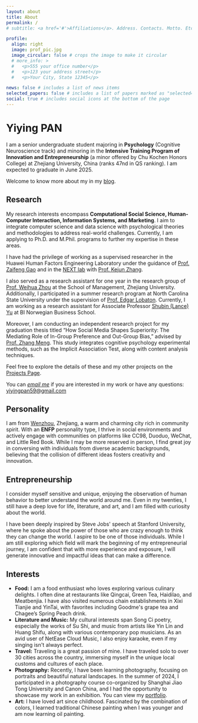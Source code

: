 ```yaml
---
layout: about
title: About
permalink: /
# subtitle: <a href='#'>Affiliations</a>. Address. Contacts. Motto. Etc.

profile:
  align: right
  image: prof_pic.jpg
  image_circular: false # crops the image to make it circular
  # more_info: >
  #   <p>555 your office number</p>
  #   <p>123 your address street</p>
  #   <p>Your City, State 12345</p>

news: false # includes a list of news items
selected_papers: false # includes a list of papers marked as "selected={true}"
social: true # includes social icons at the bottom of the page
---
```

# **Yiying** PAN

I am a senior undergraduate student majoring in **Psychology** (Cognitive Neuroscience track) and minoring in the **Intensive Training Program of Innovation and Entrepreneurship** (a minor offered by Chu Kochen Honors College) at Zhejiang University, China (ranks 47nd in QS ranking). I am expected to graduate in June 2025.

Welcome to know more about my in my [blog](https://kilig1210.github.io/).

## Research

My research interests encompass **Computational Social Science, Human-Computer Interaction, Information Systems, and Marketing**. I aim to integrate computer science and data science with psychological theories and methodologies to address real-world challenges. Currently, I am applying to Ph.D. and M.Phil. programs to further my expertise in these areas.

I have had the privilege of working as a supervised researcher in the Huawei Human Factors Engineering Laboratory under the guidance of [Prof. Zaifeng Gao](https://person.zju.edu.cn/en/zaifengg) and in the [NEXT lab](https://www.bing.com/search?q=zhangkejun%20NEXT%20lab&qs=n&form=QBRE&sp=-1&lq=0&pq=zhangkejun%20next%20lab&sc=7-19&sk=&cvid=41A7060B09564297B06BF0BBE29553B7&ghsh=0&ghacc=0&ghpl=) with [Prof. Kejun Zhang](https://person.zju.edu.cn/zhangkejun).

I also served as a research assistant for one year in the research group of [Prof. Weihua Zhou](https://person.zju.edu.cn/en/whzhou) at the School of Management, Zhejiang University. Additionally, I participated in a summer research program at North Carolina State University under the supervision of [Prof. Edgar Lobaton](https://ece.ncsu.edu/people/ejlobato/). Currently, I am working as a research assistant for Associate Professor [Shubin (Lance) Yu](https://www.shubinyu.com/home) at BI Norwegian Business School.

Moreover, I am conducting an independent research project for my graduation thesis titled “How Social Media Shapes Superiority: The Mediating Role of In-Group Preference and Out-Group Bias,” advised by [Prof. Zhang Meng](https://person.zju.edu.cn/en/mz). This study integrates cognitive psychology experimental methods, such as the Implicit Association Test, along with content analysis techniques.

Feel free to explore the details of these and my other projects on the [Projects Page](https://www.yiying1210.dpdns.org/projects/).

You can *[email me](mailto:yiyingpan59@gmail.com)* if you are interested in my work or have any questions: [yiyingpan59@gmail.com](mailto:yiyingpan59@gmail.com)

## Personality

I am from [Wenzhou](https://zh.wikipedia.org/wiki/%E6%B8%A9%E5%B7%9E%E5%B8%82), Zhejiang, a warm and charming city rich in community spirit. With an **ENFP** personality type, I thrive in social environments and actively engage with communities on platforms like CC98, Duoduo, WeChat, and Little Red Book. While I may be more reserved in person, I find great joy in conversing with individuals from diverse academic backgrounds, believing that the collision of different ideas fosters creativity and innovation.

## Entrepreneurship

I consider myself sensitive and unique, enjoying the observation of human behavior to better understand the world around me. Even in my twenties, I still have a deep love for life, literature, and art, and I am filled with curiosity about the world. 

I have been deeply inspired by Steve Jobs' speech at Stanford University, where he spoke about the power of those who are crazy enough to think they can change the world. I aspire to be one of those individuals. While I am still exploring which field will mark the beginning of my entrepreneurial journey, I am confident that with more experience and exposure, I will generate innovative and impactful ideas that can make a difference.

## Interests

- **Food:** I am a food enthusiast who loves exploring various culinary delights. I often dine at restaurants like Qingcai, Green Tea, Haidilao, and Meatbenjia. I have also visited numerous chain establishments in Xixi Tianjie and YinTai, with favorites including Goodme's grape tea and Chagee’s Spring Peach drink.
- **Literature and Music:** My cultural interests span Song Ci poetry, especially the works of Su Shi, and music from artists like Yin Lin and Huang Shifu, along with various contemporary pop musicians. As an avid user of NetEase Cloud Music, I also enjoy karaoke, even if my singing isn't always perfect.
- **Travel:** Traveling is a great passion of mine. I have traveled solo to over 30 cities across the country, immersing myself in the unique local customs and cultures of each place.
- **Photography:** Recently, I have been learning photography, focusing on portraits and beautiful natural landscapes. In the summer of 2024, I participated in a photography course co-organized by Shanghai Jiao Tong University and Canon China, and I had the opportunity to showcase my work in an exhibition. You can view my [portfolio](https://drive.google.com/file/d/1LS80MukI5_iutNYooSV-2bqP8B43I-OF/view?usp=sharing).
- **Art:** I have loved art since childhood. Fascinated by the combination of colors, I learned traditional Chinese painting when I was younger and am now learning oil painting.
